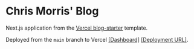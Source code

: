 # Chris Morris' Blog

Next.js application from the [Vercel blog-starter](https://github.com/vercel/next.js/tree/canary/examples/blog-starter) template.

Deployed from the `main` branch to Vercel [[Dashboard]](https://vercel.com/ccmorris/blog) [[Deployment URL]](https://blog-ccmorris.vercel.app/).
